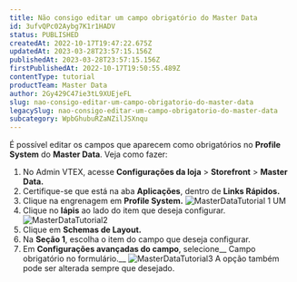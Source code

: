 ```yaml
---
title: Não consigo editar um campo obrigatório do Master Data
id: 3ufvQPc02Aybg7K1r1HADV
status: PUBLISHED
createdAt: 2022-10-17T19:47:22.675Z
updatedAt: 2023-03-28T23:57:15.156Z
publishedAt: 2023-03-28T23:57:15.156Z
firstPublishedAt: 2022-10-17T19:50:55.489Z
contentType: tutorial
productTeam: Master Data
author: 2Gy429C47ie3tL9XUEjeFL
slug: nao-consigo-editar-um-campo-obrigatorio-do-master-data
legacySlug: nao-consigo-editar-um-campo-obrigatorio-do-master-data
subcategory: WpbGhubuRZaNZilJSXnqu
---
```


É possível editar os campos que aparecem como obrigatórios no __Profile System__ do __Master Data__.  Veja como fazer:

1. No Admin VTEX, acesse **Configurações da loja** > **Storefront** > **Master Data.** 
2. Certifique-se que está na aba __Aplicações__, dentro de __Links Rápidos.__
3. Clique na engrenagem em __Profile System.__
![MasterDataTutorial 1 UM](//images.ctfassets.net/alneenqid6w5/6BwZrUrNopO6Nb3n49B8L9/ba74f6ae261e1d8f0fc7a32cf7ad321f/MasterDataTutorial_1_UM.jpg)
4. Clique no __lápis__ ao lado do item que deseja configurar.
![MasterDataTutorial2](//images.ctfassets.net/alneenqid6w5/1OU9KjvK8sUUtHr5MZqbci/4297f3f56819f622d77845054b3dbb0d/MasterDataTutorial2.png)
5. Clique em __Schemas de Layout.__
6.  Na __Seção 1__, escolha o item do campo que deseja configurar.
7. Em __Configurações avançadas do campo__, selecione__ Campo obrigatório no formulário.__
![MasterDataTutorial3](//images.ctfassets.net/alneenqid6w5/1gYKfvwuQaL5fR6nlyZQ8Y/50be6084a8df932cced78ae6359981bc/MasterDataTutorial3.png)
A opção também pode ser alterada sempre que desejado.
